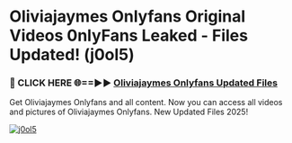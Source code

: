 # Oliviajaymes Onlyfans Original Videos 0nlyFans Leaked - Files Updated! (j0ol5)

<h3>🔴 CLICK HERE 🌐==►► <a href="https://tinyurl.com/x26r9saj" rel="nofollow">Oliviajaymes Onlyfans Updated Files</a></h3>

Get Oliviajaymes Onlyfans and all content. Now you can access all videos and pictures of Oliviajaymes Onlyfans. New Updated Files 2025!

[![j0ol5](https://i.imgur.com/LkgZPqh.gif)](https://tinyurl.com/x26r9saj)
